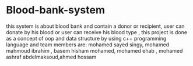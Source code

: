 # Blood-bank-system
this system is about blood bank and contain a donor or recipient, user can donate by his blood or user can receive his blood type , this project is done as a concept of oop and data structure by using c++ programming language  and team members are: mohamed sayed singy, mohamed mahmoud ibrahim , basem hisham mohamed, mohamed ehab , mohamed ashraf abdelmaksoud,ahmed hossam
